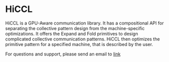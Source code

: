 # HiCCL

HiCCL is a GPU-Aware communication library. It has a compositional API for separating the collective pattern design from the machine-specific optimizations. It offers the Expand and Fold primitives to design complicated collective communication patterns. HiCCL then optimizes the primitive pattern for a specified machine, that is described by the user.

For questions and support, please send an email to [link](/merth@stanford.edu)
